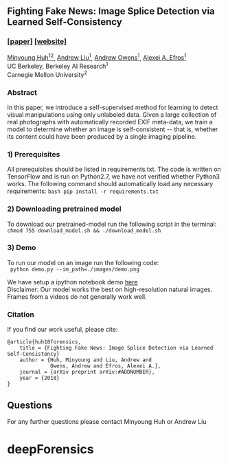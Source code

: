 ## Fighting Fake News: Image Splice Detection via Learned Self-Consistency
### [[paper]]() [[website]]()

[Minyoung Huh<sup>12</sup>](https://minyounghuh.com), [Andrew Liu<sup>1</sup>](http://eschew.github.io/), [Andrew Owens<sup>1</sup>](http://andrewowens.com/), [Alexei A. Efros<sup>1</sup>](https://people.eecs.berkeley.edu/~efros/)  
UC Berkeley, Berkeley AI Research<sup>1</sup>  
Carnegie Mellon University<sup>2</sup> 
### Abstract
In this paper, we introduce a self-supervised method for
learning to detect visual manipulations using only unlabeled data. Given a large collection of real photographs with automatically recorded EXIF meta-data, we train a model to determine whether an image is self-consistent -- that is, whether its content could have been produced by a single imaging pipeline.
    
### 1) Prerequisites
All prerequisites should be listed in requirements.txt. The code is written on TensorFlow and is run on Python2.7, we have not verified whether Python3 works. The following command should automatically load any necessary requirements:
```bash pip install -r requirements.txt```

### 2) Downloading pretrained model
To download our pretrained-model run the following script in the terminal:   
```chmod 755 download_model.sh && ./download_model.sh ```

### 3) Demo
To run our model on an image run the following code:   
``` python demo.py --im_path=./images/demo.png```

We have setup a ipython notebook demo [here](demo.ipynb)   
Disclaimer: Our model works the best on high-resolution natural images. Frames from a videos do not generally work well.

### Citation
If you find our work useful, please cite:   
```
@article{huh18forensics,
    title = {Fighting Fake News: Image Splice Detection via Learned Self-Consistency}
    author = {Huh, Minyoung and Liu, Andrew and
              Owens, Andrew and Efros, Alexei A.},
    journal = {arXiv preprint arXiv:#ADDNUMBER},
    year = {2018}
}
```

## Questions  
For any further questions please contact Minyoung Huh or Andrew Liu


# deepForensics
